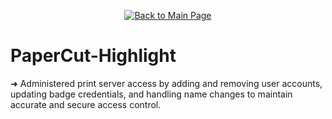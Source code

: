 <p align="center">
  <a href="https://github.com/Samuel-Cavada" target="_blank">
    <img src="https://img.shields.io/badge/Back_to_Main_Page-000000?style=for-the-badge&logo=github&logoColor=white" alt="Back to Main Page"/>
  </a>
</p>

# PaperCut-Highlight

➜ Administered print server access by adding and removing user accounts, updating badge credentials, and handling name changes to maintain accurate and secure access control.
